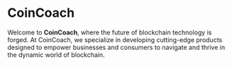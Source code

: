 # CoinCoach

Welcome to **CoinCoach**, where the future of blockchain technology is forged. At CoinCoach, we specialize in developing cutting-edge products designed to empower businesses and consumers to navigate and thrive in the dynamic world of blockchain.
